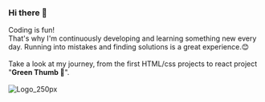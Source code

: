 ### Hi there 👋

Coding is fun!<br>
That's why I'm continuously developing and learning something new every day. Running into mistakes and finding solutions is a great experience.:blush: <br> 
<br>
Take a look at my journey, from the first HTML/css projects to react project "**Green Thumb 🌱**".<br><br>
 ![Logo_250px](https://user-images.githubusercontent.com/87716665/158642000-b4f571aa-8444-4842-9ada-1101efefe016.jpg)


